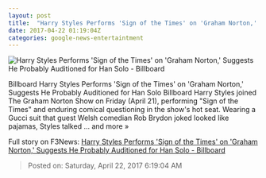 ```yaml
---
layout: post
title:  "Harry Styles Performs 'Sign of the Times' on 'Graham Norton,' Suggests He Probably Auditioned for Han Solo - Billboard"
date: 2017-04-22 01:19:04Z
categories: google-news-entertaintment
---
```


![Harry Styles Performs 'Sign of the Times' on 'Graham Norton,' Suggests He Probably Auditioned for Han Solo - Billboard](http://www.billboard.com/files/media/harry-styles-graham-norton-2017-billboard-1548.jpg)

Billboard Harry Styles Performs 'Sign of the Times' on 'Graham Norton,' Suggests He Probably Auditioned for Han Solo Billboard Harry Styles joined The Graham Norton Show on Friday (April 21), performing "Sign of the Times" and enduring comical questioning in the show's hot seat. Wearing a Gucci suit that guest Welsh comedian Rob Brydon joked looked like pajamas, Styles talked ... and more »


Full story on F3News: [Harry Styles Performs 'Sign of the Times' on 'Graham Norton,' Suggests He Probably Auditioned for Han Solo - Billboard](http://www.f3nws.com/n/pYaDkG)

> Posted on: Saturday, April 22, 2017 6:19:04 AM
